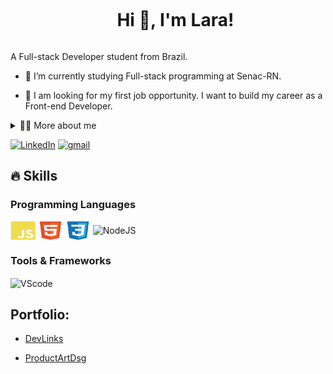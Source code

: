 <!--título-->
<div id="user-content-toc">
  <ul align="center">
    <summary><h1 style="display: inline-block">Hi 👋, I'm Lara!</h1></summary>
</div>

<!-- Presentation -->
<p>
   A Full-stack Developer student from Brazil.

  - 🌱 I’m currently studying Full-stack programming at Senac-RN.

  - 🔭 I am looking for my first job opportunity. I want to build my career as a Front-end Developer.
</p>

<!-- Dropdown -->
<details>
  <summary>👨‍💻 More about me</summary>

  - 💬 I am 32 years old, currently living in Brazil. I have a degree in architecture and urbanism since 2015 but at the end of 2023 I decided to change my career and started studying and joined the full stack programming course.
  - During my career as an architect, I have always had an affinity with the visual part of projects developed through graphic modeling, where I developed skill and curiosity with software in the area. I believe this made me more interested in Front-end.
  - Now as a student I am already taking my first steps using CSS, HTML, JavaScript, Node.js, SQL, developed throughout the course. and I plan to learn React soon.

</details>

<!-- Links -->
[![LinkedIn](https://img.shields.io/badge/LinkedIn-0077B5?style=for-the-badge&logo=linkedin&logoColor=white)](https://www.linkedin.com/in/lara-negreiros/)
[![gmail](https://img.shields.io/badge/Gmail-D14836?style=for-the-badge&logo=gmail&logoColor=white)](https://mail.google.com/mail/u/2/#inbox?compose=CllgCJZZQbQhfqdNFvVJKMfnDTvTNCwrtvwwXmTtMnXdvHRwSvXXWcxbrdwNfpjHSvQHZfBdCKg)

## 🔥 Skills
<!-- Skills: Programming Languages -->
  <div style="flex-basis: 48%;">
    <h3>Programming Languages</h3>
    <img align="center" alt="Js" height="30" width="40" src="https://raw.githubusercontent.com/devicons/devicon/master/icons/javascript/javascript-plain.svg">
    <img align="center" alt="HTML" height="30" width="40" src="https://raw.githubusercontent.com/devicons/devicon/master/icons/html5/html5-original.svg">
    <img align="center" alt="CSS" height="30" width="40" src="https://raw.githubusercontent.com/devicons/devicon/master/icons/css3/css3-original.svg"> 
    <img align="center" alt="NodeJS" height="30" width="50" src="https://img.shields.io/badge/Node.js-43853D?style=for-the-badge&logo=node.js&logoColor=white"> 
  </div>
  
  <!-- Skills: Tools & Frameworks -->
  <div style="flex-basis: 48%;">
    <h3>Tools & Frameworks</h3>
    <img align="center" alt="VScode" height="30" width="40" src="https://cdn.jsdelivr.net/gh/devicons/devicon/icons/vscode/vscode-original.svg">
  </div>
  


  
<!-- Portfolio -->
## Portfolio:
- [DevLinks](https://github.com/larangmota/projeto-devlinks)

- [ProductArtDsg](https://github.com/larangmota/project-nodejs)

